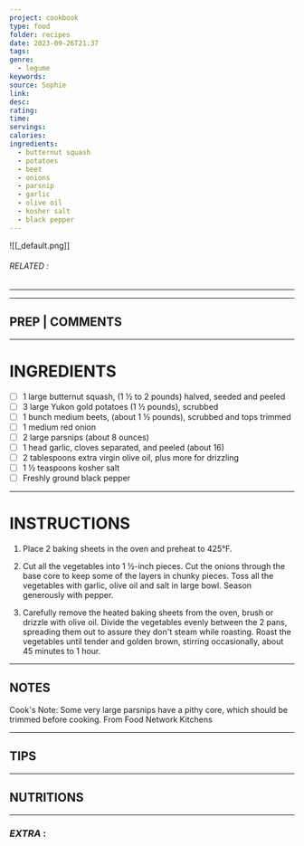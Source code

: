 ```yaml
---
project: cookbook
type: food
folder: recipes
date: 2023-09-26T21:37
tags: 
genre:
  - legume
keywords: 
source: Sophie
link: 
desc: 
rating: 
time: 
servings: 
calories: 
ingredients:
  - butternut squash
  - potatoes
  - beet
  - onions
  - parsnip
  - garlic
  - olive oil
  - kosher salt
  - black pepper
---
```


![[_default.png]]
###### *RELATED* : 
---


---
## PREP | COMMENTS



---
# INGREDIENTS

- [ ] 1 large butternut squash, (1 ½ to 2 pounds) halved, seeded and peeled
- [ ] 3 large Yukon gold potatoes (1 ½ pounds), scrubbed
- [ ] 1 bunch medium beets, (about 1 ½ pounds), scrubbed and tops trimmed
- [ ] 1 medium red onion
- [ ] 2 large parsnips (about 8 ounces)
- [ ] 1 head garlic, cloves separated, and peeled (about 16)
- [ ] 2 tablespoons extra virgin olive oil, plus more for drizzling
- [ ] 1 ½ teaspoons kosher salt
- [ ] Freshly ground black pepper

---
# INSTRUCTIONS

1. Place 2 baking sheets in the oven and preheat to 425°F.
    
2. Cut all the vegetables into 1 ½-inch pieces. Cut the onions through the base core to keep some of the layers in chunky pieces. Toss all the vegetables with garlic, olive oil and salt in large bowl. Season generously with pepper.
    
3. Carefully remove the heated baking sheets from the oven, brush or drizzle with olive oil. Divide the vegetables evenly between the 2 pans, spreading them out to assure they don't steam while roasting. Roast the vegetables until tender and golden brown, stirring occasionally, about 45 minutes to 1 hour.

---
## NOTES

Cook's Note: Some very large parsnips have a pithy core, which should be trimmed before cooking. From Food Network Kitchens

---
## TIPS



---
## NUTRITIONS



---
### *EXTRA* :




